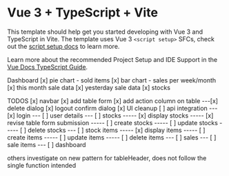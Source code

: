 # Vue 3 + TypeScript + Vite

This template should help get you started developing with Vue 3 and TypeScript in Vite. The template uses Vue 3 `<script setup>` SFCs, check out the [script setup docs](https://v3.vuejs.org/api/sfc-script-setup.html#sfc-script-setup) to learn more.

Learn more about the recommended Project Setup and IDE Support in the [Vue Docs TypeScript Guide](https://vuejs.org/guide/typescript/overview.html#project-setup).

Dashboard
[x] pie chart - sold items
[x] bar chart - sales per week/month
[x] this month sale data
[x] yesterday sale data
[x] stocks

TODOS
[x] navbar
[x] add table form
[x] add action column on table
---[x] delete dialog
[x] logout confirm dialog
[x] UI cleanup
[ ] api integration
--- [x] login
--- [ ] user details
--- [ ] stocks
----- [x] display stocks
----- [x] revise table form submission
----- [ ] create stocks
----- [ ] update stocks
----- [ ] delete stocks
--- [ ] stock items
----- [x] display items
----- [ ] create items
----- [ ] update items
----- [ ] delete items
--- [ ] sales
--- [ ] sale items
--- [ ] dashboard

others
investigate on new pattern for tableHeader, does not follow the single function intended
